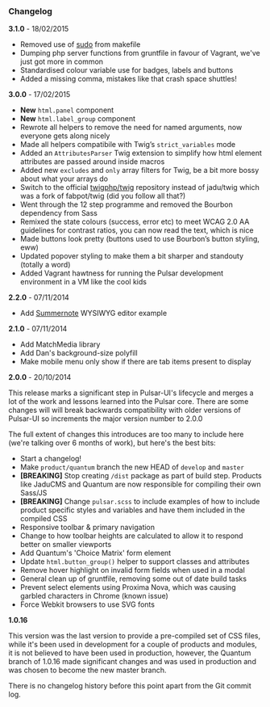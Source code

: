 ### Changelog

**3.1.0** - 18/02/2015

* Removed use of [sudo](http://www.youtube.com/watch?v=r0qBaBb1Y-U) from makefile
* Dumping php server functions from gruntfile in favour of Vagrant, we've just got more in common
* Standardised colour variable use for badges, labels and buttons
* Added a missing comma, mistakes like that crash space shuttles!

**3.0.0** - 17/02/2015

* **New** `html.panel` component
* **New** `html.label_group` component
* Rewrote all helpers to remove the need for named arguments, now everyone gets along nicely
* Made all helpers compatibile with Twig’s `strict_variables` mode
* Added an `AttributesParser` Twig extension to simplify how html element attributes are passed around inside macros
* Added new `excludes` and `only` array filters for Twig, be a bit more bossy about what your arrays do
* Switch to the official [twigphp/twig](https://github.com/twigphp/Twig) repository instead of jadu/twig which was a fork of fabpot/twig (did you follow all that?)
* Went through the 12 step programme and removed the Bourbon dependency from Sass
* Remixed the state colours (success, error etc) to meet WCAG 2.0 AA guidelines for contrast ratios, you can now read the text, which is nice
* Made buttons look pretty (buttons used to use Bourbon’s button styling, eww)
* Updated popover styling to make them a bit sharper and standouty (totally a word)
* Added Vagrant hawtness for running the Pulsar development environment in a VM like the cool kids

**2.2.0** - 07/11/2014

* Add [Summernote](/app/lexicon?tab=editor) WYSIWYG editor example

**2.1.0** - 07/11/2014

* Add MatchMedia library
* Add Dan's background-size polyfill
* Make mobile menu only show if there are tab items present to display

**2.0.0** - 20/10/2014

This release marks a significant step in Pulsar-UI's lifecycle and merges a lot of the work and lessons learned into the Pulsar core. There are some changes will will break backwards compatibility with older versions of Pulsar-UI so increments the major version number to 2.0.0

The full extent of changes this introduces are too many to include here (we're talking over 6 months of work), but here's the best bits:

 * Start a changelog!
 * Make `product/quantum` branch the new HEAD of `develop` and `master`
 * **[BREAKING]** Stop creating `/dist` package as part of build step. Products like JaduCMS and Quantum are now responsible for compiling their own Sass/JS
 * **[BREAKING]** Change `pulsar.scss` to include examples of how to include product specific styles and variables and have them included in the compiled CSS
 * Responsive toolbar & primary navigation
 * Change to how toolbar heights are calculated to allow it to respond better on smaller viewports
 * Add Quantum's 'Choice Matrix' form element
 * Update `html.button_group()` helper to support classes and attributes
 * Remove hover highlight on invalid form fields when used in a modal
 * General clean up of gruntfile, removing some out of date build tasks
 * Prevent select elements using Proxima Nova, which was causing garbled characters in Chrome (known issue)
 * Force Webkit browsers to use SVG fonts

**1.0.16**

This version was the last version to provide a pre-compiled set of CSS files, while it's been used in development for a couple of products and modules, it is not believed to have been used in production, however, the Quantum branch of 1.0.16 made significant changes and was used in production and was chosen to become the new master branch.

There is no changelog history before this point apart from the Git commit log.

